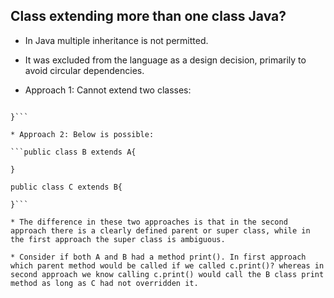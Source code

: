 ## Class extending more than one class Java?

* In Java multiple inheritance is not permitted. 
* It was excluded from the language as a design decision, primarily to avoid circular dependencies.

* Approach 1: Cannot extend two classes:

```public class C extends A, B{

}```

* Approach 2: Below is possible:

```public class B extends A{

}

public class C extends B{

}```

* The difference in these two approaches is that in the second approach there is a clearly defined parent or super class, while in the first approach the super class is ambiguous.

* Consider if both A and B had a method print(). In first approach which parent method would be called if we called c.print()? whereas in second approach we know calling c.print() would call the B class print method as long as C had not overridden it.